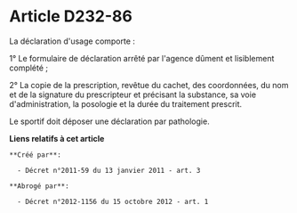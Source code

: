 # Article D232-86

La déclaration d'usage comporte : 

1° Le formulaire de déclaration arrêté par l'agence dûment et lisiblement complété ; 

2° La copie de la prescription, revêtue du cachet, des coordonnées, du nom et de la signature du prescripteur et précisant la
substance, sa voie d'administration, la posologie et la durée du traitement prescrit. 

Le sportif doit déposer une déclaration par pathologie.

**Liens relatifs à cet article**

	**Créé par**:

	  - Décret n°2011-59 du 13 janvier 2011 - art. 3

	**Abrogé par**:

	  - Décret n°2012-1156 du 15 octobre 2012 - art. 1
